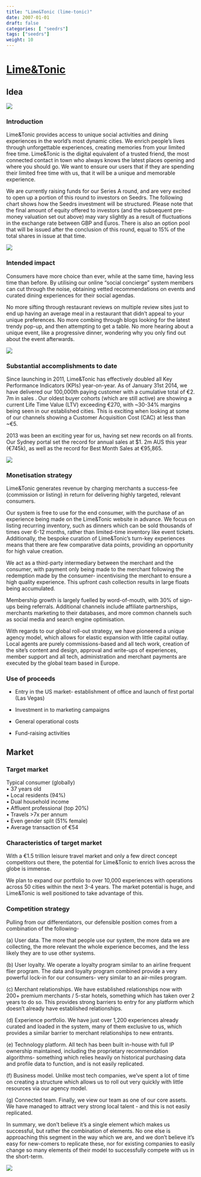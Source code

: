 ```yaml
---
title: "Lime&Tonic (lime-tonic)"
date: 2007-01-01
draft: false
categories: [ "seedrs"]
tags: ["seedrs"]
weight: 10
---
```


# [Lime&Tonic](https://www.seedrs.com/lime-tonic)

## Idea

![](/img/seedrs/uploads/startup/section_image/image/803/kkmwa5gr7d35evseaigrkmdwwh4lss2/1.jpg?rect=0%2C0%2C1040%2C749&w=600&fit=clip&s=a6d8034ea83ca9b22fd99a0145adfc48)

### Introduction

Lime&amp;Tonic provides access to unique social activities and dining experiences in the world’s most dynamic cities. We enrich people’s lives through unforgettable experiences, creating memories from your limited free time. Lime&amp;Tonic is the digital equivalent of a trusted friend, the most connected contact in town who always knows the latest places opening and where you should go. We want to ensure our users that if they are spending their limited free time with us, that it will be a unique and memorable experience.

We are currently raising funds for our Series A round, and are very excited to open up a portion of this round to investors on Seedrs. The following chart shows how the Seedrs investment will be structured. Please note that the final amount of equity offered to investors (and the subsequent pre-money valuation set out above) may vary slightly as a result of fluctuations in the exchange rate between GBP and Euros. There is also an option pool that will be issued after the conclusion of this round, equal to 15% of the total shares in issue at that time.

![](/img/seedrs/uploads/startup/section_image/image/889/hd3rnt9el6delnzoeug7jir3gyh1pzm/Lime_and_Tonic_Structure_Chart_copy.jpg?rect=0%2C0%2C918%2C805&w=600&fit=clip&s=4ea97c05d89292546735c3d7dbb9911d)

### Intended impact

Consumers have more choice than ever, while at the same time, having less time than before. By utilising our online “social concierge” system members can cut through the noise, obtaining vetted recommendations on events and curated dining experiences for their social agendas.

No more sifting through restaurant reviews on multiple review sites just to end up having an average meal in a restaurant that didn’t appeal to your unique preferences. No more combing through blogs looking for the latest trendy pop-up, and then attempting to get a table. No more hearing about a unique event, like a progressive dinner, wondering why you only find out about the event afterwards.

![](/img/seedrs/uploads/startup/section_image/image/804/r5cyua0f6edpkdl2km2cq9giq21dee3/app_04.png?rect=0%2C0%2C426%2C611&w=600&fit=clip&s=7d45a640515a015b8f4d22ec5d0aab19)

### Substantial accomplishments to date

Since launching in 2011, Lime&amp;Tonic has effectively doubled all Key Performance Indicators (KPIs) year-on-year. As of January 31st 2014, we have delivered our 100,000th paying customer with a cumulative total of €2. 7m in sales . Our oldest buyer cohorts (which are still active) are showing a current Life Time Value (LTV) exceeding €270, with ~30-34% margins being seen in our established cities. This is exciting when looking at some of our channels showing a Customer Acquisition Cost (CAC) at less than ~€5.

2013 was been an exciting year for us, having set new records on all fronts. Our Sydney portal set the record for annual sales at $1. 2m AUS this year (€745k), as well as the record for Best Month Sales at €95,865.

![](/img/seedrs/uploads/startup/section_image/image/805/lm9eubs54phr0f1ocswrlvzu55u98gj/2.jpg?rect=0%2C0%2C1040%2C1318&w=600&fit=clip&s=df1d12935b036851b025f782493208ac)

### Monetisation strategy

Lime&amp;Tonic generates revenue by charging merchants a success-fee (commission or listing) in return for delivering highly targeted, relevant consumers.

Our system is free to use for the end consumer, with the purchase of an experience being made on the Lime&amp;Tonic website in advance. We focus on listing recurring inventory, such as dinners which can be sold thousands of times over 6-12 months, rather than limited-time inventory like event tickets. Additionally, the bespoke curation of Lime&amp;Tonic’s turn-key experiences means that there are few comparative data points, providing an opportunity for high value creation.

We act as a third-party intermediary between the merchant and the consumer, with payment only being made to the merchant following the redemption made by the consumer- incentivising the merchant to ensure a high quality experience. This upfront cash collection results in large floats being accumulated.

Membership growth is largely fuelled by word-of-mouth, with 30% of sign-ups being referrals. Additional channels include affiliate partnerships, merchants marketing to their databases, and more common channels such as social media and search engine optimisation.

With regards to our global roll-out strategy, we have pioneered a unique agency model, which allows for elastic expansion with little capital outlay. Local agents are purely commissions-based and all tech work, creation of the site’s content and design, approval and write-ups of experiences, member support and all tech, administration and merchant payments are executed by the global team based in Europe.

### Use of proceeds

* Entry in the US market- establishment of office and launch of first portal (Las Vegas)

* Investment in to marketing campaigns

* General operational costs

* Fund-raising activities

## Market

### Target market

Typical consumer (globally) <br>• 37 years old <br>• Local residents (94%) <br>• Dual household income <br>• Affluent professional (top 20%) <br>• Travels &gt;7x per annum <br>• Even gender split (51% female) <br>• Average transaction of €54

### Characteristics of target market

With a €1.5 trillion leisure travel market and only a few direct concept competitors out there, the potential for Lime&amp;Tonic to enrich lives across the globe is immense.

We plan to expand our portfolio to over 10,000 experiences with operations across 50 cities within the next 3-4 years. The market potential is huge, and Lime&amp;Tonic is well positioned to take advantage of this.

### Competition strategy

Pulling from our differentiators, our defensible position comes from a combination of the following-

(a) User data. The more that people use our system, the more data we are collecting, the more relevant the whole experience becomes, and the less likely they are to use other systems.

(b) User loyalty. We operate a loyalty program similar to an airline frequent flier program. The data and loyalty program combined provide a very powerful lock-in for our consumers- very similar to an air-miles program.

(c) Merchant relationships. We have established relationships now with 200+ premium merchants / 5-star hotels, something which has taken over 2 years to do so. This provides strong barriers to entry for any platform which doesn’t already have established relationships.

(d) Experience portfolio. We have just over 1,200 experiences already curated and loaded in the system, many of them exclusive to us, which provides a similar barrier to merchant relationships to new entrants.

(e) Technology platform. All tech has been built in-house with full IP ownership maintained, including the proprietary recommendation algorithms- something which relies heavily on historical purchasing data and profile data to function, and is not easily replicated.

(f) Business model. Unlike most tech companies, we’ve spent a lot of time on creating a structure which allows us to roll out very quickly with little resources via our agency model.

(g) Connected team. Finally, we view our team as one of our core assets. We have managed to attract very strong local talent - and this is not easily replicated.

In summary, we don’t believe it’s a single element which makes us successful, but rather the combination of elements. No one else is approaching this segment in the way which we are, and we don’t believe it’s easy for new-comers to replicate these, nor for existing companies to easily change so many elements of their model to successfully compete with us in the short-term.

![](/img/seedrs/uploads/startup/section_image/image/806/oie0psuzbyxzkmvfh8eyxk6tmm8all8/team.JPG?rect=0%2C0%2C1600%2C1067&w=600&fit=clip&s=5e2f21a4dc3123b7f104d5f244ffae24)

